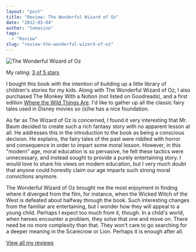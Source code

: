 ```yaml
---
layout: "post"
title: "Review: The Wonderful Wizard of Oz"
date: "2012-03-04"
author: "tomasino"
tags:
  - "Review"
slug: "review-the-wonderful-wizard-of-oz"
---
```


![The Wonderful Wizard of Oz](//photo.goodreads.com/books/1327894516m/236093.jpg)

My rating: [3 of 5 stars][]

I bought this book with the intention of building up a little library of
children's stories for my kids. Along with The Wonderful Wizard of Oz, I
also purchased The Monkey With a Notion (not listed on Goodreads), and a
first edition [Where the Wild Things Are][]. I'd like to gather up all
the classic fairy tales used in Disney movies so (s)he has a nice
foundation.

As far as The Wizard of Oz is concerned, I found it very interesting
that Mr. Baum decided to create such a rich fantasy story with no
apparent lesson at all. He addresses this in the introduction to the
book as being a conscious decision. He explains, the fairy tales of the
past were riddled with horror and consequence in order to impart some
moral lesson. However, in this "modern" age, moral education is so
pervasive, he felt these tactics were unnecessary, and instead sought to
provide a purely entertaining story. I would love to share his views on
modern education, but I very much doubt that anyone could honestly claim
our age imparts such strong moral convictions anymore.

The Wonderful Wizard of Oz brought me the most enjoyment in finding
where it diverged from the film, for instance, when the Wicked Witch of
the West is defeated about halfway through the book. Such interesting
changes from the familiar are entertaining, but I wonder how they will
appeal to a young child. Perhaps I expect too much from it, though. In a
child's world, when heroes encounter a problem, they solve that one and
move on. There need be no more complexity than that. They won't care to
go searching for a deeper meaning in the Scarecrow or Lion. Perhaps it
is enough after all.

[View all my reviews][3 of 5 stars]

  [3 of 5 stars]: //www.goodreads.com/review/show/261382148
  [Where the Wild Things Are]: //www.goodreads.com/book/show/19543.Where_the_Wild_Things_Are
